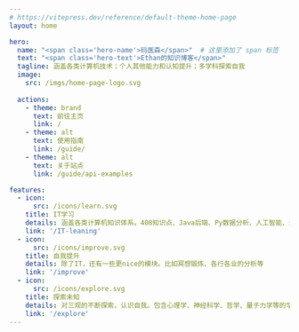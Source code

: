 ```yaml
---
# https://vitepress.dev/reference/default-theme-home-page
layout: home

hero:
  name: "<span class='hero-name'>码医森</span>"  # 这里添加了 span 标签
  text: "<span class='hero-text'>Ethan的知识博客</span>"
  tagline: 涵盖各类计算机技术；个人其他能力和认知提升；多学科探索自我
  image:
    src: /imgs/home-page-logo.svg
  
  actions:
    - theme: brand
      text: 前往主页
      link: /
    - theme: alt
      text: 使用指南
      link: /guide/
    - theme: alt
      text: 关于站点
      link: /guide/api-examples

features:
  - icon:
      src: /icons/learn.svg
    title: IT学习
    details: 涵盖各类计算机知识体系。408知识点、Java后端、Py数据分析、人工智能、云原生、Linux等
    link: '/IT-leaning'
  - icon: 
      src: /icons/improve.svg
    title: 自我提升
    details: 除了IT，还有一些更nice的模块。比如冥想锻炼、各行各业的分析等
    link: '/improve'
  - icon: 
      src: /icons/explore.svg
    title: 探索未知
    details: 对三观的不断探索，认识自我。包含心理学、神经科学、哲学、量子力学等的学习和探索
    link: '/explore'
---
```


<style>
:root {
  --vp-home-hero-name-color: transparent;
  --vp-home-hero-name-background: -webkit-linear-gradient(120deg, #bd34fe 30%, #41d1ff);

  --vp-home-hero-image-background-image: linear-gradient(-45deg, #bd34fe 50%, #47caff 50%);
  --vp-home-hero-image-filter: blur(44px);
}

@media (min-width: 640px) {
  :root {
    --vp-home-hero-image-filter: blur(56px);
  }
}

@media (min-width: 960px) {
  :root {
    --vp-home-hero-image-filter: blur(68px);
  }
}
</style>
